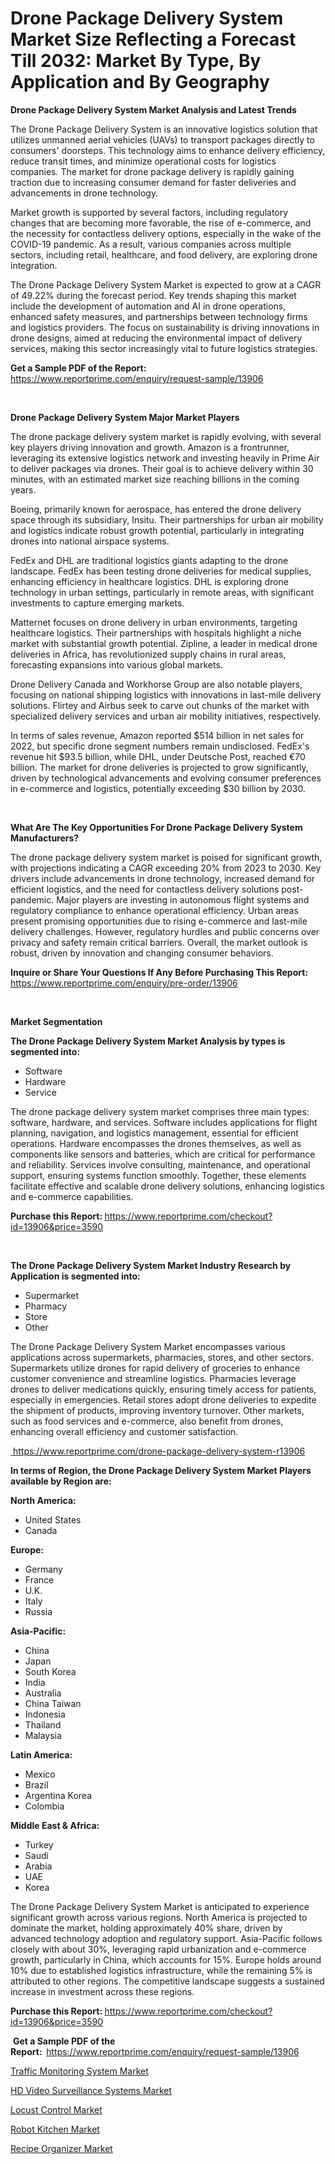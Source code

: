 <p><h1>Drone Package Delivery System Market Size Reflecting a Forecast Till 2032: Market By Type, By Application and By Geography</h1></p><p><strong>Drone Package Delivery System Market Analysis and Latest Trends</strong></p>
<p><p>The Drone Package Delivery System is an innovative logistics solution that utilizes unmanned aerial vehicles (UAVs) to transport packages directly to consumers' doorsteps. This technology aims to enhance delivery efficiency, reduce transit times, and minimize operational costs for logistics companies. The market for drone package delivery is rapidly gaining traction due to increasing consumer demand for faster deliveries and advancements in drone technology.</p><p>Market growth is supported by several factors, including regulatory changes that are becoming more favorable, the rise of e-commerce, and the necessity for contactless delivery options, especially in the wake of the COVID-19 pandemic. As a result, various companies across multiple sectors, including retail, healthcare, and food delivery, are exploring drone integration.</p><p>The Drone Package Delivery System Market is expected to grow at a CAGR of 49.22% during the forecast period. Key trends shaping this market include the development of automation and AI in drone operations, enhanced safety measures, and partnerships between technology firms and logistics providers. The focus on sustainability is driving innovations in drone designs, aimed at reducing the environmental impact of delivery services, making this sector increasingly vital to future logistics strategies.</p></p>
<p><strong>Get a Sample PDF of the Report:&nbsp;</strong> <a href="https://www.reportprime.com/enquiry/request-sample/13906?utm_campaign=2195&utm_medium=2&utm_source=Github&utm_content=ia&utm_term=20032025&utm_id=drone-package-delivery-system">https://www.reportprime.com/enquiry/request-sample/13906</a></p>
<p>&nbsp;</p>
<p><strong>Drone Package Delivery System Major Market Players</strong></p>
<p><p>The drone package delivery system market is rapidly evolving, with several key players driving innovation and growth. Amazon is a frontrunner, leveraging its extensive logistics network and investing heavily in Prime Air to deliver packages via drones. Their goal is to achieve delivery within 30 minutes, with an estimated market size reaching billions in the coming years.</p><p>Boeing, primarily known for aerospace, has entered the drone delivery space through its subsidiary, Insitu. Their partnerships for urban air mobility and logistics indicate robust growth potential, particularly in integrating drones into national airspace systems.</p><p>FedEx and DHL are traditional logistics giants adapting to the drone landscape. FedEx has been testing drone deliveries for medical supplies, enhancing efficiency in healthcare logistics. DHL is exploring drone technology in urban settings, particularly in remote areas, with significant investments to capture emerging markets.</p><p>Matternet focuses on drone delivery in urban environments, targeting healthcare logistics. Their partnerships with hospitals highlight a niche market with substantial growth potential. Zipline, a leader in medical drone deliveries in Africa, has revolutionized supply chains in rural areas, forecasting expansions into various global markets.</p><p>Drone Delivery Canada and Workhorse Group are also notable players, focusing on national shipping logistics with innovations in last-mile delivery solutions. Flirtey and Airbus seek to carve out chunks of the market with specialized delivery services and urban air mobility initiatives, respectively.</p><p>In terms of sales revenue, Amazon reported $514 billion in net sales for 2022, but specific drone segment numbers remain undisclosed. FedEx's revenue hit $93.5 billion, while DHL, under Deutsche Post, reached €70 billion. The market for drone deliveries is projected to grow significantly, driven by technological advancements and evolving consumer preferences in e-commerce and logistics, potentially exceeding $30 billion by 2030.</p></p>
<p>&nbsp;</p>
<p><strong>What Are The Key Opportunities For Drone Package Delivery System Manufacturers?</strong></p>
<p><p>The drone package delivery system market is poised for significant growth, with projections indicating a CAGR exceeding 20% from 2023 to 2030. Key drivers include advancements in drone technology, increased demand for efficient logistics, and the need for contactless delivery solutions post-pandemic. Major players are investing in autonomous flight systems and regulatory compliance to enhance operational efficiency. Urban areas present promising opportunities due to rising e-commerce and last-mile delivery challenges. However, regulatory hurdles and public concerns over privacy and safety remain critical barriers. Overall, the market outlook is robust, driven by innovation and changing consumer behaviors.</p></p>
<p><strong>Inquire or Share Your Questions If Any Before Purchasing This Report:</strong> <a href="https://www.reportprime.com/enquiry/pre-order/13906?utm_campaign=2195&utm_medium=2&utm_source=Github&utm_content=ia&utm_term=20032025&utm_id=drone-package-delivery-system">https://www.reportprime.com/enquiry/pre-order/13906</a></p>
<p>&nbsp;</p>
<p><strong>Market Segmentation</strong></p>
<p><strong>The Drone Package Delivery System Market Analysis by types is segmented into:</strong></p>
<p><ul><li>Software</li><li>Hardware</li><li>Service</li></ul></p>
<p><p>The drone package delivery system market comprises three main types: software, hardware, and services. Software includes applications for flight planning, navigation, and logistics management, essential for efficient operations. Hardware encompasses the drones themselves, as well as components like sensors and batteries, which are critical for performance and reliability. Services involve consulting, maintenance, and operational support, ensuring systems function smoothly. Together, these elements facilitate effective and scalable drone delivery solutions, enhancing logistics and e-commerce capabilities.</p></p>
<p><strong>Purchase this Report:&nbsp;</strong><a href="https://www.reportprime.com/checkout?id=13906&price=3590&utm_campaign=2195&utm_medium=2&utm_source=Github&utm_content=ia&utm_term=20032025&utm_id=drone-package-delivery-system">https://www.reportprime.com/checkout?id=13906&price=3590</a></p>
<p>&nbsp;</p>
<p><strong>The Drone Package Delivery System Market Industry Research by Application is segmented into:</strong></p>
<p><ul><li>Supermarket</li><li>Pharmacy</li><li>Store</li><li>Other</li></ul></p>
<p><p>The Drone Package Delivery System Market encompasses various applications across supermarkets, pharmacies, stores, and other sectors. Supermarkets utilize drones for rapid delivery of groceries to enhance customer convenience and streamline logistics. Pharmacies leverage drones to deliver medications quickly, ensuring timely access for patients, especially in emergencies. Retail stores adopt drone deliveries to expedite the shipment of products, improving inventory turnover. Other markets, such as food services and e-commerce, also benefit from drones, enhancing overall efficiency and customer satisfaction.</p></p>
<p><a href="https://www.reportprime.com/drone-package-delivery-system-r13906?utm_campaign=2195&utm_medium=2&utm_source=Github&utm_content=ia&utm_term=20032025&utm_id=drone-package-delivery-system">&nbsp;https://www.reportprime.com/drone-package-delivery-system-r13906</a></p>
<p><strong>In terms of Region, the Drone Package Delivery System Market Players available by Region are:</strong></p>
<p>
    <p> <strong> North America: </strong>
        <ul>
            <li>United States</li>
            <li>Canada</li>
        </ul>
        </p> 
    <p> <strong> Europe: </strong>
        <ul>
            <li>Germany</li>
            <li>France</li>
            <li>U.K.</li>
            <li>Italy</li>
            <li>Russia</li>
        </ul>
        </p> 
    <p> <strong> Asia-Pacific: </strong>
        <ul>
            <li>China</li>
            <li>Japan</li>
            <li>South Korea</li>
            <li>India</li>
            <li>Australia</li>
            <li>China Taiwan</li>
            <li>Indonesia</li>
            <li>Thailand</li>
            <li>Malaysia</li>
        </ul>
        </p> 
    <p> <strong> Latin America: </strong>
        <ul>
            <li>Mexico</li>
            <li>Brazil</li>
            <li>Argentina Korea</li>
            <li>Colombia</li>
        </ul>
        </p> 
    <p> <strong> Middle East & Africa: </strong>
        <ul>
            <li>Turkey</li>
            <li>Saudi</li>
            <li>Arabia</li>
            <li>UAE</li>
            <li>Korea</li>
        </ul>
    </p>
    </p>
<p><p>The Drone Package Delivery System Market is anticipated to experience significant growth across various regions. North America is projected to dominate the market, holding approximately 40% share, driven by advanced technology adoption and regulatory support. Asia-Pacific follows closely with about 30%, leveraging rapid urbanization and e-commerce growth, particularly in China, which accounts for 15%. Europe holds around 10% due to established logistics infrastructure, while the remaining 5% is attributed to other regions. The competitive landscape suggests a sustained increase in investment across these regions.</p></p>
<p><strong>Purchase this Report: </strong><a href="https://www.reportprime.com/checkout?id=13906&price=3590&utm_campaign=2195&utm_medium=2&utm_source=Github&utm_content=ia&utm_term=20032025&utm_id=drone-package-delivery-system">https://www.reportprime.com/checkout?id=13906&price=3590</a></p>
<p>&nbsp;<strong>Get a Sample PDF of the Report:&nbsp;&nbsp;</strong><a href="https://www.reportprime.com/enquiry/request-sample/13906?utm_campaign=2195&utm_medium=2&utm_source=Github&utm_content=ia&utm_term=20032025&utm_id=drone-package-delivery-system">https://www.reportprime.com/enquiry/request-sample/13906</a></p>
<p><strong></strong></p>
<p><p><a href="https://github.com/agemakisel4b/Market-Research-Report-List-1/blob/main/traffic-monitoring-system-market.md?utm_campaign=2195&utm_medium=2&utm_source=Github&utm_content=ia&utm_term=20032025&utm_id=drone-package-delivery-system">Traffic Monitoring System Market</a></p><p><a href="https://github.com/grimssummouc/Market-Research-Report-List-1/blob/main/hd-video-surveillance-systems-market.md?utm_campaign=2195&utm_medium=2&utm_source=Github&utm_content=ia&utm_term=20032025&utm_id=drone-package-delivery-system">HD Video Surveillance Systems Market</a></p><p><a href="https://github.com/piskofraisel/Market-Research-Report-List-1/blob/main/locust-control-market.md?utm_campaign=2195&utm_medium=2&utm_source=Github&utm_content=ia&utm_term=20032025&utm_id=drone-package-delivery-system">Locust Control Market</a></p><p><a href="https://github.com/bawksmaedamu/Market-Research-Report-List-1/blob/main/robot-kitchen-market.md?utm_campaign=2195&utm_medium=2&utm_source=Github&utm_content=ia&utm_term=20032025&utm_id=drone-package-delivery-system">Robot Kitchen Market</a></p><p><a href="https://github.com/marfosamiko7/Market-Research-Report-List-1/blob/main/recipe-organizer-market.md?utm_campaign=2195&utm_medium=2&utm_source=Github&utm_content=ia&utm_term=20032025&utm_id=drone-package-delivery-system">Recipe Organizer Market</a></p></p>